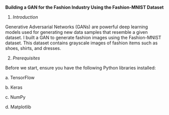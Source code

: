 **Building a GAN for the Fashion Industry Using the Fashion-MNIST Dataset**

1. *Introduction*

Generative Adversarial Networks (GANs) are powerful deep learning models used for generating new data samples that resemble a given dataset. I built a GAN to generate fashion images using the Fashion-MNIST dataset. This dataset contains grayscale images of fashion items such as shoes, shirts, and dresses.

2. *Prerequisites*
   
Before we start, ensure you have the following Python libraries installed:

a. TensorFlow

b. Keras

c. NumPy

d. Matplotlib
